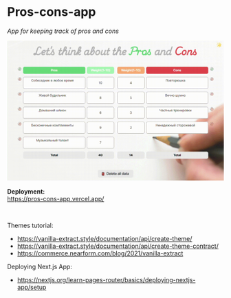 # Pros-cons-app

_App for keeping track of pros and cons_

![alt text](Example.gif)

<B>Deployment:</B><br/>
https://pros-cons-app.vercel.app/

<br/>

Themes tutorial:

- https://vanilla-extract.style/documentation/api/create-theme/
- https://vanilla-extract.style/documentation/api/create-theme-contract/
- https://commerce.nearform.com/blog/2021/vanilla-extract

Deploying Next.js App:

- https://nextjs.org/learn-pages-router/basics/deploying-nextjs-app/setup

